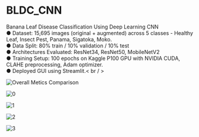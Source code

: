 # BLDC_CNN
Banana Leaf Disease Classification Using Deep Learning CNN <br/>
● Dataset: 15,695 images (original + augmented) across 5 classes - Healthy Leaf, Insect Pest, Panama, Sigatoka, Moko.<br/>
● Data Split: 80% train / 10% validation / 10% test<br/>
● Architectures Evaluated: ResNet34, ResNet50, MobileNetV2<br/>
● Training Setup: 100 epochs on Kaggle P100 GPU with NVIDIA CUDA, CLAHE preprocessing, Adam optimizer.<br/>
● Deployed GUI using Streamlit.< br / >

![Overall Metics Comparison](https://github.com/user-attachments/assets/030e65ff-c457-456d-9332-28d8924cda9a)<br/>

![0](https://github.com/user-attachments/assets/63df6604-934e-46b6-8d49-c019035a3fbc)<br/>

![1](https://github.com/user-attachments/assets/61139aad-1ebf-425e-95cf-539ab32a3c79)<br/>

![2](https://github.com/user-attachments/assets/64824953-58d1-484b-84db-c02ca64bc33b)<br/>

![3](https://github.com/user-attachments/assets/c5a7689f-36f3-4510-92e3-288ed5579980)







